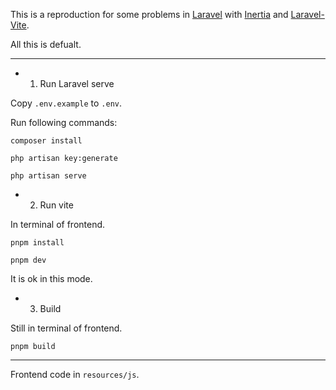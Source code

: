 This is a reproduction for some problems in [Laravel](https://laravel.com) with [Inertia](https://inertiajs.com) and [Laravel-Vite](https://laravel-vite.innocenzi.dev).

All this is defualt.

---

-   1. Run Laravel serve

Copy `.env.example` to `.env`.

Run following commands:

```
composer install

php artisan key:generate

php artisan serve
```

-   2. Run vite

In terminal of frontend.

```
pnpm install

pnpm dev
```

It is ok in this mode.

-   3. Build

Still in terminal of frontend.

```
pnpm build
```

---

Frontend code in `resources/js`.
